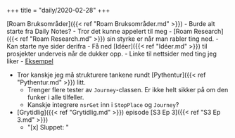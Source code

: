 +++
title = "daily/2020-02-28"
+++

[Roam Bruksområder]({{< ref "Roam Bruksområder.md" >}})
    - Burde alt starte fra Daily Notes?
        - Tror det kunne appelert til meg
        - [Roam Research]({{< ref "Roam Research.md" >}}) sin styrke er når man rabler ting ned.
        - Kan starte nye sider derifra
    - Få ned [Idéer]({{< ref "Idéer.md" >}}) til prosjekter underveis når de dukker opp.
        - Linke til nettsider med ting jeg liker
            - [Eksempel](https://www.behance.net/gallery/92750015/Rapscallion-Soda?tracking_source=best_of_behance)
- Tror kanskje jeg må strukturere tankene rundt [Pythentur]({{< ref "Pythentur.md" >}}) litt.
    - Trenger flere tester av `Journey`-classen. Er ikke helt sikker på om den funker i alle tilfeller. 
    - Kanskje integrere `nsrGet` inn i `StopPlace` og `Journey`? 
- [Grytidlig]({{< ref "Grytidlig.md" >}}) episode [S3 Ep 3]({{< ref "S3 Ep 3.md" >}})
    - "[x] Sluppet: "
